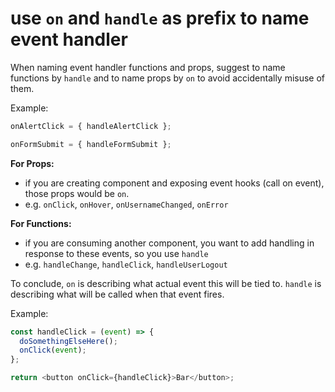 # use `on` and `handle` as prefix to name event handler

When naming event handler functions and props, suggest to name functions by `handle` and to name props by `on` to avoid accidentally misuse of them.

Example:

```js
onAlertClick = { handleAlertClick };

onFormSubmit = { handleFormSubmit };
```

**For Props:**

- if you are creating component and exposing event hooks (call on event), those props would be `on`.
- e.g. `onClick`, `onHover`, `onUsernameChanged`, `onError`

**For Functions:**

- if you are consuming another component, you want to add handling in response to these events, so you use `handle`
- e.g. `handleChange`, `handleClick`, `handleUserLogout`

To conclude, `on` is describing what actual event this will be tied to. `handle` is describing what will be called when that event fires.

Example:

```js
const handleClick = (event) => {
  doSomethingElseHere();
  onClick(event);
};

return <button onClick={handleClick}>Bar</button>;
```
